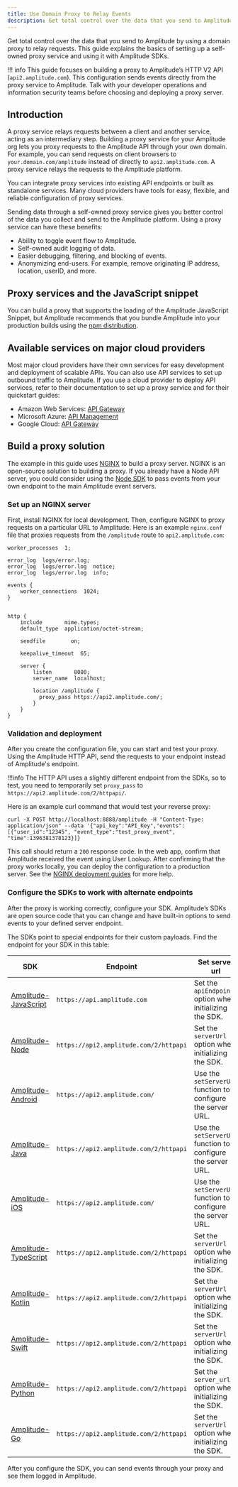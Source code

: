 ```yaml
---
title: Use Domain Proxy to Relay Events
description: Get total control over the data that you send to Amplitude by using a domain proxy to relay requests. This guide explains the basics of setting up a self-owned proxy service and using it with Amplitude SDKs.
---
```


Get total control over the data that you send to Amplitude by using a domain proxy to relay requests.
 This guide explains the basics of setting up a self-owned proxy service and using it with Amplitude SDKs.

!!! info
    This guide focuses on building a proxy to Amplitude’s HTTP V2 API (`api2.amplitude.com`). This configuration sends events directly from the proxy service to Amplitude.
     Talk with your developer operations and information security teams before choosing and deploying a proxy server.

## Introduction

A proxy service relays requests between a client and another service, acting as an intermediary step.
 Building a proxy service for your Amplitude org lets you proxy requests to the Amplitude API through your own domain.
 For example, you can send requests on client browsers to `your.domain.com/amplitude` instead of directly to `api2.amplitude.com`. A proxy service relays the requests to the Amplitude platform.

You can integrate proxy services into existing API endpoints or built as standalone services. Many cloud providers have tools for easy, flexible, and reliable configuration of proxy services.

Sending data through a self-owned proxy service gives you better control of the data you collect and send to the Amplitude platform. Using a proxy service can have these benefits:

- Ability to toggle event flow to Amplitude.
- Self-owned audit logging of data.
- Easier debugging, filtering, and blocking of events.
- Anonymizing end-users. For example, remove originating IP address, location, userID, and more.

## Proxy services and the JavaScript snippet

You can build a proxy that supports the loading of the Amplitude JavaScript Snippet, but Amplitude recommends that you bundle Amplitude into your production builds using the [npm distribution](https://www.npmjs.com/package/amplitude-js).

## Available services on major cloud providers

Most major cloud providers have their own services for easy development and deployment of scalable APIs. You can also use API services to set up outbound traffic to Amplitude.
 If you use a cloud provider to deploy API services, refer to their documentation to set up a proxy service and for their quickstart guides:

- Amazon Web Services: [API Gateway](https://aws.amazon.com/api-gateway/resources/)
- Microsoft Azure: [API Management](https://docs.microsoft.com/en-us/azure/api-management/api-management-key-concepts)
- Google Cloud: [API Gateway](https://cloud.google.com/api-gateway/docs)

## Build a proxy solution

The example in this guide uses [NGINX](https://nginx.org/en/) to build a proxy server. NGINX is an open-source solution to building a proxy.
 If you already have a Node API server, you could consider using the [Node SDK](https://github.com/amplitude/Amplitude-Node/) to pass events from your own endpoint to the main Amplitude event servers.

### Set up an NGINX server

First, install NGINX for local development. Then, configure NGINX to proxy requests on a particular URL to Amplitude.
 Here is an example `nginx.conf` file that proxies requests from the `/amplitude` route to `api2.amplitude.com`:
<!-- vale off -->
``` title="nginx.conf"
worker_processes  1;

error_log  logs/error.log;
error_log  logs/error.log  notice;
error_log  logs/error.log  info;

events {
    worker_connections  1024;
}


http {
    include       mime.types;
    default_type  application/octet-stream;

    sendfile        on;

    keepalive_timeout  65;

    server {
        listen       8080;
        server_name  localhost;

        location /amplitude {
          proxy_pass https://api2.amplitude.com/;
        }
    }
}
```
<!-- vale on -->
### Validation and deployment

After you create the configuration file, you can start and test your proxy. Using the Amplitude HTTP API, send the requests to your endpoint instead of Amplitude's endpoint.

!!!info
    The HTTP API uses a slightly different endpoint from the SDKs, so to test, you need to temporarily set `proxy_pass` to `https://api2.amplitude.com/2/httpapi/`.

Here is an example curl command that would test your reverse proxy:

```curl
curl -X POST http://localhost:8888/amplitude -H "Content-Type: application/json" --data '{"api_key":"API_Key","events":[{"user_id":"12345", "event_type":"test_proxy_event", "time":1396381378123}]}
```

This call should return a `200` response code. In the web app, confirm that Amplitude received the event using User Lookup.
 After confirming that the proxy works locally, you can deploy the configuration to a production server. See the [NGINX deployment guides](https://docs.nginx.com/nginx/deployment-guides/) for more help.

### Configure the SDKs to work with alternate endpoints

After the proxy is working correctly, configure your SDK. Amplitude’s SDKs are open source code that you can change and have built-in options to send events to your defined server endpoint.

The SDKs point to special endpoints for their custom payloads. Find the endpoint for your SDK in this table: 

|<div class="big-column">SDK</div> | Endpoint | Set server url |
| --- | --- | --- |
| [Amplitude-JavaScript](../data/sdks/javascript/index.md) | `https://api.amplitude.com` | Set the `apiEndpoint` option when initializing the SDK. |
| [Amplitude-Node](../data/sdks/node/index.md) | `https://api2.amplitude.com/2/httpapi` | Set the `serverUrl` option when initializing the SDK. |
| [Amplitude-Android](../data/sdks/android/index.md)| `https://api2.amplitude.com/` | Use the `setServerUrl` function to configure the server URL. |
| [Amplitude-Java](../data/sdks/java/index.md) | `https://api2.amplitude.com/2/httpapi` | Use the `setServerUrl` function to configure the server URL. |
| [Amplitude-iOS](../data/sdks/ios/index.md) | `https://api2.amplitude.com/` | Use the `setServerUrl` function to configure the server URL. |
| [Amplitude-TypeScript](../data/sdks/browser-2/index.md) | `https://api2.amplitude.com/2/httpapi` | Set the `serverUrl` option when initializing the SDK. |
| [Amplitude-Kotlin](../data/sdks/android-kotlin/index.md) | `https://api2.amplitude.com/2/httpapi` | Set the `serverUrl` option when initializing the SDK. |
| [Amplitude-Swift](../data/sdks/ios-swift/index.md) | `https://api2.amplitude.com/2/httpapi` | Set the `serverUrl` option when initializing the SDK. |
| [Amplitude-Python](../data/sdks/python/index.md) | `https://api2.amplitude.com/2/httpapi` | Set the `server_url` option when initializing the SDK.|
| [Amplitude-Go](../data/sdks/go/index.md) | `https://api2.amplitude.com/2/httpapi` |  Set the `serverUrl` option when initializing the SDK. |

After you configure the SDK, you can send events through your proxy and see them logged in Amplitude.
